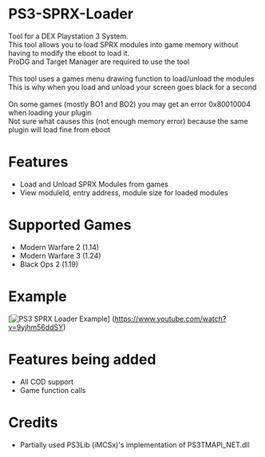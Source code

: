 # PS3-SPRX-Loader
Tool for a DEX Playstation 3 System. <br>
This tool allows you to load SPRX modules into game memory without having to modify the eboot to load it.<br>
ProDG and Target Manager are required to use the tool
<br><br>
This tool uses a games menu drawing function to load/unload the modules<br>
This is why when you load and unload your screen goes black for a second
<br><br>
On some games (mostly BO1 and BO2) you may get an error 0x80010004 when loading your  plugin<br>
Not sure what causes this (not enough memory error) because the same plugin will load fine from eboot

# Features
- Load and Unload SPRX Modules from games
- View moduleId, entry address, module size for loaded modules

# Supported Games
- Modern Warfare 2 (1.14)
- Modern Warfare 3 (1.24)
- Black Ops 2 (1.19)

# Example
[![PS3 SPRX Loader Example](https://img.youtube.com/vi/9yjhm56ddSY/0.jpg)]
(https://www.youtube.com/watch?v=9yjhm56ddSY)

# Features being added
- All COD support
- Game function calls

# Credits
- Partially used PS3Lib (iMCSx)'s implementation of PS3TMAPI_NET.dll
